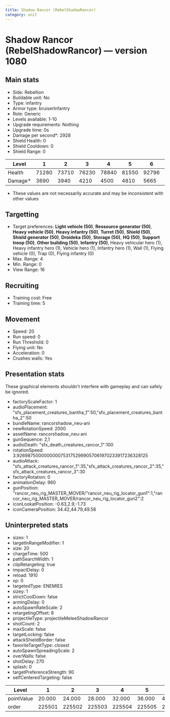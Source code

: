 ```yaml
---
title: Shadow Rancor (RebelShadowRancor)
category: unit
---
```


# Shadow Rancor (RebelShadowRancor) — version 1080

## Main stats

  * Side: Rebellion
  * Buildable unit: No
  * Type: infantry
  * Armor type: bruiserInfantry
  * Role: Generic
  * Levels available: 1-10
  * Upgrade requirements: Nothing
  * Upgrade time: 0s
  * Damage per second*: 2928
  * Shield Health: 0
  * Shield Cooldown: 0
  * Shield Range: 0

|Level  |1    |2    |3    |4    |5    |6    |7    |8     |9     |10    |
|-------|-----|-----|-----|-----|-----|-----|-----|------|------|------|
|Health |71280|73710|76230|78840|81550|92796|96008|108372|112152|117175|
|Damage*|3690 |3940 |4210 |4500 |4810 |5665 |6061 |7080  |7584  |8475  |

* These values are not necessarily accurate and may be inconsistent with other values

## Targetting

  * Target preferences: **Light vehicle (50)**, **Ressource generator (50)**, **Heavy vehicle (50)**, **Heavy infantry (50)**, **Turret (50)**, **Shield (50)**, **Shield generator (50)**, **Droideka (50)**, **Storage (50)**, **HQ (50)**, **Support troop (50)**, **Other building (50)**, **Infantry (50)**, Heavy vehicular hero (1), Heavy infantry hero (1), Vehicle hero (1), Infantry hero (1), Wall (1), Flying vehicle (0), Trap (0), Flying infantry (0)
  * Max. Range: 4
  * Min. Range: 0
  * View Range: 16

## Recruiting

  * Training cost: Free
  * Training time: 5

## Movement

  * Speed: 20
  * Run speed: 0
  * Run Threshold: 0
  * Flying unit: No
  * Acceleration: 0
  * Crushes walls: Yes

## Presentation stats

These graphical elements shouldn't interfere with gameplay and can safely be ignored.

  * factoryScaleFactor: 1
  * audioPlacement: "sfx_placement_creatures_bantha_1":50,"sfx_placement_creatures_bantha_2":50
  * bundleName: rancorshadow_neu-ani
  * newRotationSpeed: 2000
  * assetName: rancorshadow_neu-ani
  * gunSequence: 2,1
  * audioDeath: "sfx_death_creatures_rancor_1":100
  * rotationSpeed: 3.92698750000000007531752999057061970233917236328125
  * audioAttack: "sfx_attack_creatures_rancor_1":35,"sfx_attack_creatures_rancor_2":35,"sfx_attack_creatures_rancor_3":30
  * factoryRotation: 0
  * animationDelay: 960
  * gunPosition: "rancor_neu_rig_MASTER_MOVER/"rancor_neu_rig_locator_gun1":1,"rancor_neu_rig_MASTER_MOVER/rancor_neu_rig_locator_gun2":2
  * iconLookatPosition: -0.63,2.9,-1.73
  * iconCameraPosition: 34.42,44.79,49.58

## Uninterpreted stats

  * sizex: 1
  * targetInRangeModifier: 1
  * size: 20
  * chargeTime: 500
  * pathSearchWidth: 1
  * clipRetargeting: true
  * impactDelay: 0
  * reload: 1910
  * xp: 0
  * targetedType: ENEMIES
  * sizey: 1
  * strictCoolDown: false
  * armingDelay: 0
  * autoSpawnRateScale: 2
  * retargetingOffset: 8
  * projectileType: projectileMeleeShadowRancor
  * shotCount: 2
  * maxScale: false
  * targetLocking: false
  * attackShieldBorder: false
  * favoriteTargetType: closest
  * autoSpawnSpreadingScale: 2
  * overWalls: false
  * shotDelay: 270
  * splash: 0
  * targetPreferenceStrength: 90
  * selfCenteredTargeting: false

|Level     |1     |2     |3     |4     |5     |6     |7     |8     |9     |10    |
|----------|------|------|------|------|------|------|------|------|------|------|
|pointValue|20.000|24.000|28.000|32.000|36.000|40.000|44.000|48.000|52.000|60.000|
|order     |225501|225502|225503|225504|225505|225506|225507|225508|225509|225510|

